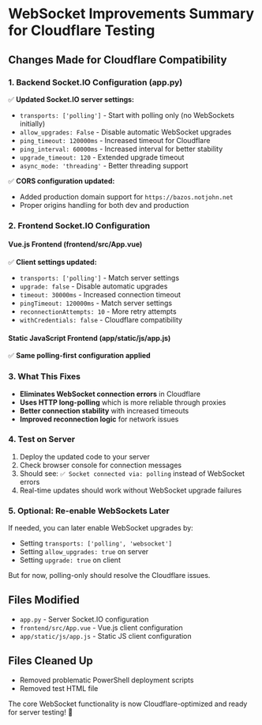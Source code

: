 # WebSocket Improvements Summary for Cloudflare Testing

## Changes Made for Cloudflare Compatibility

### 1. Backend Socket.IO Configuration (app.py)
✅ **Updated Socket.IO server settings:**
- `transports: ['polling']` - Start with polling only (no WebSockets initially)
- `allow_upgrades: False` - Disable automatic WebSocket upgrades
- `ping_timeout: 120000ms` - Increased timeout for Cloudflare
- `ping_interval: 60000ms` - Increased interval for better stability
- `upgrade_timeout: 120` - Extended upgrade timeout
- `async_mode: 'threading'` - Better threading support

✅ **CORS configuration updated:**
- Added production domain support for `https://bazos.notjohn.net`
- Proper origins handling for both dev and production

### 2. Frontend Socket.IO Configuration 

#### Vue.js Frontend (frontend/src/App.vue)
✅ **Client settings updated:**
- `transports: ['polling']` - Match server settings
- `upgrade: false` - Disable automatic upgrades  
- `timeout: 30000ms` - Increased connection timeout
- `pingTimeout: 120000ms` - Match server settings
- `reconnectionAttempts: 10` - More retry attempts
- `withCredentials: false` - Cloudflare compatibility

#### Static JavaScript Frontend (app/static/js/app.js)
✅ **Same polling-first configuration applied**

### 3. What This Fixes
- **Eliminates WebSocket connection errors** in Cloudflare
- **Uses HTTP long-polling** which is more reliable through proxies
- **Better connection stability** with increased timeouts
- **Improved reconnection logic** for network issues

### 4. Test on Server
1. Deploy the updated code to your server
2. Check browser console for connection messages
3. Should see: `✅ Socket connected via: polling` instead of WebSocket errors
4. Real-time updates should work without WebSocket upgrade failures

### 5. Optional: Re-enable WebSockets Later
If needed, you can later enable WebSocket upgrades by:
- Setting `transports: ['polling', 'websocket']`
- Setting `allow_upgrades: true` on server
- Setting `upgrade: true` on client

But for now, polling-only should resolve the Cloudflare issues.

## Files Modified
- `app.py` - Server Socket.IO configuration
- `frontend/src/App.vue` - Vue.js client configuration  
- `app/static/js/app.js` - Static JS client configuration

## Files Cleaned Up
- Removed problematic PowerShell deployment scripts
- Removed test HTML file

The core WebSocket functionality is now Cloudflare-optimized and ready for server testing! 🚀

